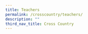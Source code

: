 ```yaml
---
title: Teachers
permalink: /crosscountry/teachers/
description: ""
third_nav_title: Cross Country
---
```

